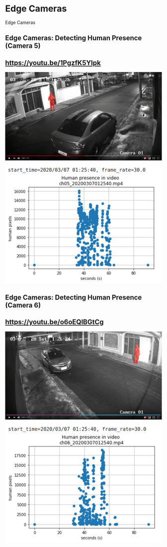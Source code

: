 # Edge Cameras
Edge Cameras

## Edge Cameras: Detecting Human Presence (Camera 5)<br/>
## https://youtu.be/1PgzfK5YIpk

![Camera 5](/images/cam5.jpg)

![Camera 5](/images/hist5.jpg)

## Edge Cameras: Detecting Human Presence (Camera 6)<br/>
## https://youtu.be/o6oEQlBGtCg

![Camera 6](/images/cam6.jpg)

![Camera 6](/images/hist6.jpg)
